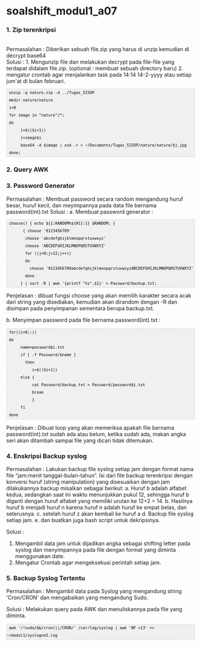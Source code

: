 # soalshift_modul1_a07

<h3>1. Zip terenkripsi</h3> <br>
   Permasalahan : Diberikan sebuah file.zip yang harus di unzip kemudian di decrypt base64 <br>
   Solusi : 
   1. Mengunzip file dan melakukan decrypt pada file-file yang terdapat didalam file.zip.
  (optional : membuat sebuah directory baru)
   2. mengatur crontab agar menjalankan task pada 14:14 14-2-yyyy atau setiap jum'at di bulan februari.
   <pre  style="font-family:arial;font-size:12px;border:1px dashed #CCCCCC;width:99%;height:auto;overflow:auto;background:#f0f0f0;;background-image:URL(http://2.bp.blogspot.com/_z5ltvMQPaa8/SjJXr_U2YBI/AAAAAAAAAAM/46OqEP32CJ8/s320/codebg.gif);padding:0px;color:#000000;text-align:left;line-height:20px;"><code style="color:#000000;word-wrap:normal;"> unzip -q nature.zip -d ../Tugas_SISOP  
 mkdir nature/nature  
 i=0  
 for image in "nature"/*;   
 do  
      i=$(($i+1))  
      j=image$i  
      base64 -d $image | xxd -r &gt; ~/Documents/Tugas_SISOP/nature/nature/$j.jpg  
 done;  
</code></pre>
<h3>2. Query AWK</h3>

<h3>3. Password Generator</h3>
Permasalahan : Membuat password secara random mengandung huruf besar, huruf kecil, dan meyimpannya pada data file bernama password(int).txt
Solusi : 
a. Membuat password generator :<br>
<pre  style="font-family:arial;font-size:12px;border:1px dashed #CCCCCC;width:99%;height:auto;overflow:auto;background:#f0f0f0;;background-image:URL(http://2.bp.blogspot.com/_z5ltvMQPaa8/SjJXr_U2YBI/AAAAAAAAAAM/46OqEP32CJ8/s320/codebg.gif);padding:0px;color:#000000;text-align:left;line-height:20px;"><code style="color:#000000;word-wrap:normal;"> choose() { echo ${1:RANDOM%${#1}:1} $RANDOM; }  
       { choose '0123456789'  
        choose 'abcdefghijklmnopqrstuvwxyz'  
        choose 'ABCDEFGHIJKLMNOPQRSTUVWXYZ'  
        for ((j=0;j&lt;12;j++))  
        do  
          choose '0123456789abcdefghijklmnopqrstuvwxyzABCDEFGHIJKLMNOPQRSTUVWXYZ'  
        done  
      } | sort -R | awk '{printf "%s",$1}' &gt; Password/backup.txt;  
</code></pre>
Penjelasan : dibuat fungsi choose yang akan memilih karakter secara acak dari string yang disediakan, kemudian akan dirandom dengan -R dan disimpan pada penyimpanan sementara berupa backup.txt.

b. Menyimpan password pada file bernama password(int).txt : 
<pre  style="font-family:arial;font-size:12px;border:1px dashed #CCCCCC;width:99%;height:auto;overflow:auto;background:#f0f0f0;;background-image:URL(http://2.bp.blogspot.com/_z5ltvMQPaa8/SjJXr_U2YBI/AAAAAAAAAAM/46OqEP32CJ8/s320/codebg.gif);padding:0px;color:#000000;text-align:left;line-height:20px;"><code style="color:#000000;word-wrap:normal;"> for((i=0;;))  
 do  
      name=password$i.txt  
      if [ -f Password/$name ]  
        then  
           i=$(($i+1))  
      else {  
           cat Password/backup.txt &gt; Password/password$i.txt  
           break  
           }  
      fi  
 done  
</code></pre>
Penjelasan : Dibuat loop yang akan memeriksa apakah file bernama password(int).txt sudah ada atau belum, ketika sudah ada, makan angka seri akan ditambah sampai file yang dicari tidak ditemukan.

<h3>4. Enskripsi Backup syslog</h3>
Permasalahan :
Lakukan backup file syslog setiap jam dengan format nama file “jam:menit tanggal-bulan-tahun”. Isi dari file backup terenkripsi dengan konversi huruf (string manipulation) yang disesuaikan dengan jam dilakukannya backup misalkan sebagai 	berikut:
        a. Huruf b adalah alfabet kedua, sedangkan saat ini waktu menunjukkan pukul 12, sehingga huruf b diganti dengan huruf alfabet yang memiliki urutan ke 12+2 = 14.
        b. Hasilnya huruf b menjadi huruf n karena huruf n adalah huruf ke empat belas, dan seterusnya. 
        c. setelah huruf z akan kembali ke huruf a
        d. Backup file syslog setiap jam.
        e. dan buatkan juga bash script untuk dekripsinya.

Solusi :
1. Mengambil data jam untuk dijadikan angka sebagai shifting letter pada syslog dan menyimpannya pada file dengan format yang diminta menggunakan date.
2. Mengatur Crontab agar mengeksekusi perintah setiap jam.

<h3>5. Backup Syslog Tertentu</h3>
Permasalahan : Mengambil data pada Syslog yang mengandung string 'Cron/CRON' dan mengabaikan yang mengandung Sudo.

Solusi : Melakukan query pada AWK dan menuliskannya pada file yang diminta.
<pre  style="font-family:arial;font-size:12px;border:1px dashed #CCCCCC;width:99%;height:auto;overflow:auto;background:#f0f0f0;;background-image:URL(http://2.bp.blogspot.com/_z5ltvMQPaa8/SjJXr_U2YBI/AAAAAAAAAAM/46OqEP32CJ8/s320/codebg.gif);padding:0px;color:#000000;text-align:left;line-height:20px;"><code style="color:#000000;word-wrap:normal;"> awk '/!sudo/&amp;&amp;/cron/||/CRON/' /var/log/syslog | awk 'NF &lt;13' &gt;&gt; ~/modul1/syslogno5.log  
</code></pre>
